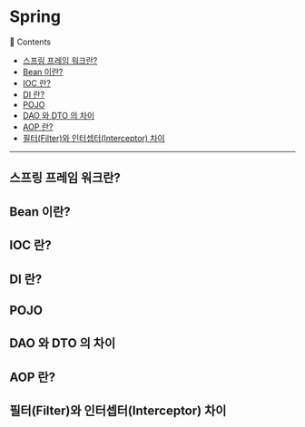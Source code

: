 # Spring
🔖 Contents

- [스프링 프레임 워크란?](#스프링-프레임-워크란?)
- [Bean 이란?](#Bean-이란?)
- [IOC 란?](#IOC-란?)
- [DI 란?](#DI-란?)
- [POJO](#POJO)
- [DAO 와 DTO 의 차이](#DAO-와-DTO-의-차이)
- [AOP 란?](#AOP-란?)
- [필터(Filter)와 인터셉터(Interceptor) 차이](#필터(Filter)와-인터셉터(Interceptor)-차이)

<hr>

## 스프링 프레임 워크란?
## Bean 이란?
## IOC 란?
## DI 란?
## POJO
## DAO 와 DTO 의 차이
## AOP 란?
## 필터(Filter)와 인터셉터(Interceptor) 차이